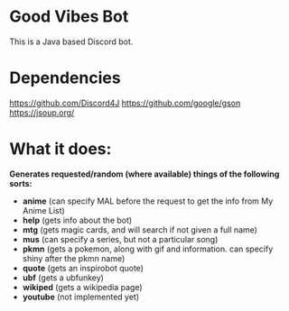 # Good Vibes Bot
This is a Java based Discord bot.
# Dependencies
https://github.com/Discord4J</n>
https://github.com/google/gson</n>
https://jsoup.org/
# What it does:
**Generates requested/random (where available) things of the following sorts:**
- **anime** (can specify MAL before the request to get the info from My Anime List)
- **help** (gets info about the bot)
- **mtg** (gets magic cards, and will search if not given a full name)
- **mus** (can specify a series, but not a particular song)
- **pkmn** (gets a pokemon, along with gif and information. can specify shiny after the pkmn name)
- **quote** (gets an inspirobot quote)
- **ubf** (gets a ubfunkey)
- **wikiped** (gets a wikipedia page)
- **youtube** (not implemented yet)

